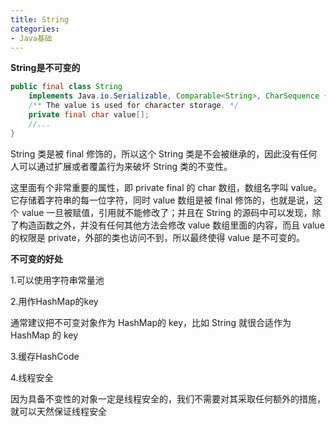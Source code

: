 ```yaml
---
title: String
categories: 
- Java基础
---
```


**String是不可变的**

```java
public final class String
    implements Java.io.Serializable, Comparable<String>, CharSequence {
    /** The value is used for character storage. */
    private final char value[];
	//...
}
```

String 类是被 final 修饰的，所以这个 String 类是不会被继承的，因此没有任何人可以通过扩展或者覆盖行为来破坏 String 类的不变性。

这里面有个非常重要的属性，即 private final 的 char 数组，数组名字叫 value。它存储着字符串的每一位字符，同时 value 数组是被 final 修饰的，也就是说，这个 value 一旦被赋值，引用就不能修改了；并且在 String 的源码中可以发现，除了构造函数之外，并没有任何其他方法会修改 value 数组里面的内容，而且 value 的权限是 private，外部的类也访问不到，所以最终使得 value 是不可变的。

**不可变的好处**

1.可以使用字符串常量池

2.用作HashMap的key

通常建议把不可变对象作为 HashMap的 key，比如 String 就很合适作为 HashMap 的 key

3.缓存HashCode

4.线程安全

因为具备不变性的对象一定是线程安全的，我们不需要对其采取任何额外的措施，就可以天然保证线程安全